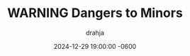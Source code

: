 ---
title: WARNING Dangers to Minors
description: Learn more of the Dangers; including but not limited to the potential Psychological Impact upon the vulnerable and uninformed.
author: drahja
date: 2024-12-29 19:00:00 -0600
categories: [Repository Information, Front Page]
tags: [adults-only, dangers, educational, guides, historical preservation, information, library, mental health, mental wellbeing, methodology, practices, psychological impact, roleplay, roleplaying, rp, sex-education, sexual-health, repository, warning]
pin: yes
media_subpath: '/posts/dangers'
---